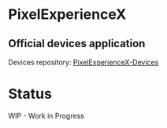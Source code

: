# PixelExperienceX
## Official devices application

Devices repository: [PixelExperienceX-Devices](https://github.com/PixelExperienceX-Devices)

# Status

WIP - Work in Progress

